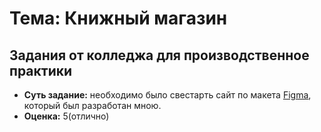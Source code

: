 # Тема: Книжный магазин

## Задания от колледжа для производственное практики
- __Суть задание:__ необходимо было свестарть сайт по макета [Figma](https://www.figma.com/design/EX8RjpRhYqEMojlpzMIbTr/%D0%9A%D0%BD%D0%B8%D0%B6%D0%BD%D1%8B%D0%B9-%D0%BC%D0%B0%D0%B3%D0%B0%D0%B7%D0%B8%D0%BD?node-id=0-1&t=zMoPixeNVVWLZEjS-1), который был разработан мною.
- __Оценка:__ 5(отлично)
